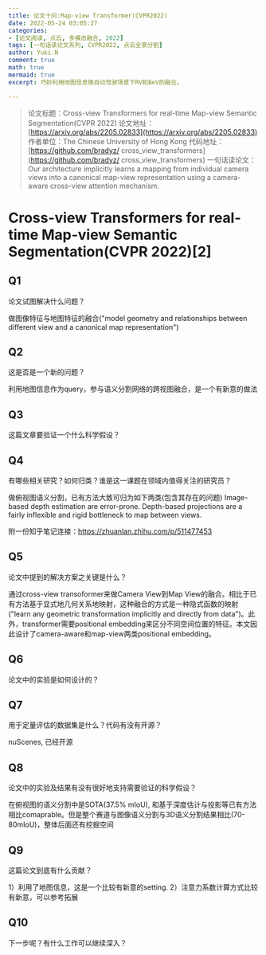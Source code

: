 ```yaml
---
title: 论文十问:Map-view Transformer(CVPR2022)
date: 2022-05-24 03:05:27
categories:
- [论文阅读, 点云, 多模态融合, 2022]
tags: [一句话读论文系列, CVPR2022, 点云全景分割]
author: Yuki.N
comment: true
math: true
mermaid: true
excerpt: 巧妙利用地图信息做自动驾驶场景下RV和BeV的融合。

---
```


> 论文标题：Cross-view Transformers for real-time Map-view Semantic Segmentation(CVPR 2022)
> 论文地址：[https://arxiv.org/abs/2205.02833](https://arxiv.org/abs/2205.02833)
> 作者单位：The Chinese University of Hong Kong
> 代码地址：[https://github.com/bradyz/ cross_view_transformers](https://github.com/bradyz/ cross_view_transformers)
> 一句话读论文：Our architecture implicitly learns a mapping from individual camera views into a canonical map-view representation using a camera-aware cross-view attention mechanism.
# Cross-view Transformers for real-time Map-view Semantic Segmentation(CVPR 2022)[2]

## Q1

论文试图解决什么问题？

做图像特征与地图特征的融合("model geometry and relationships between different view and a canonical map representation")

## Q2

这是否是一个新的问题？

利用地图信息作为query，参与语义分割网络的跨视图融合，是一个有新意的做法

## Q3

这篇文章要验证一个什么科学假设？

## Q4

有哪些相关研究？如何归类？谁是这一课题在领域内值得关注的研究员？

做俯视图语义分割，已有方法大致可归为如下两类(包含其存在的问题)
Image-based depth estimation are error-prone.
Depth-based projections are a fairly inflexible and rigid bottleneck to map between views.

附一份知乎笔记连接：https://zhuanlan.zhihu.com/p/511477453

## Q5

论文中提到的解决方案之关键是什么？

通过cross-view transoformer来做Camera View到Map View的融合。相比于已有方法基于显式地几何关系地映射，这种融合的方式是一种隐式函数的映射("learn any geometric transformation implicitly and directly from data")。此外，transformer需要positional embedding来区分不同空间位置的特征。本文因此设计了camera-aware和map-view两类positional embedding。

## Q6

论文中的实验是如何设计的？

## Q7

用于定量评估的数据集是什么？代码有没有开源？

nuScenes, 已经开源

## Q8

论文中的实验及结果有没有很好地支持需要验证的科学假设？

在俯视图的语义分割中是SOTA(37.5% mIoU), 和基于深度估计与投影等已有方法相比comaprable。但是整个赛道与图像语义分割与3D语义分割结果相比(70-80mIoU)，整体后面还有挖掘空间

## Q9

这篇论文到底有什么贡献？

1）利用了地图信息，这是一个比较有新意的setting.
2）注意力系数计算方式比较有新意，可以参考拓展

## Q10

下一步呢？有什么工作可以继续深入？

